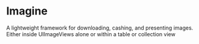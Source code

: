 # Imagine
A lightweight framework for downloading, cashing, and presenting images. Either inside UIImageViews alone or within a table or collection view
